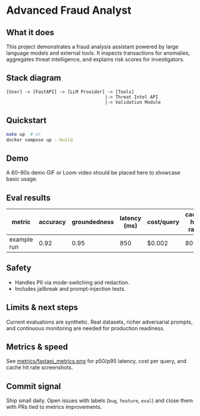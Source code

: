 # Advanced Fraud Analyst

## What it does
This project demonstrates a fraud analysis assistant powered by large language models and external tools. It inspects transactions for anomalies, aggregates threat intelligence, and explains risk scores for investigators.

## Stack diagram
```
[User] -> [FastAPI] -> [LLM Provider] -> [Tools]
                                     |-> Threat Intel API
                                     |-> Validation Module
```

## Quickstart
```bash
make up  # or
docker compose up --build
```

## Demo
A 60–90s demo GIF or Loom video should be placed here to showcase basic usage.

## Eval results
| metric      | accuracy | groundedness | latency (ms) | cost/query | cache hit rate |
| ----------- | -------- | ------------ | ------------ | ---------- | -------------- |
| example run | 0.92     | 0.95         | 850          | $0.002    | 80%            |

## Safety
* Handles PII via mode-switching and redaction.
* Includes jailbreak and prompt-injection tests.

## Limits & next steps
Current evaluations are synthetic. Real datasets, richer adversarial prompts, and continuous monitoring are needed for production readiness.

## Metrics & speed
See [metrics/fastapi_metrics.png](metrics/fastapi_metrics.png) for p50/p95 latency, cost per query, and cache hit rate screenshots.

## Commit signal
Ship small daily. Open issues with labels (`bug`, `feature`, `eval`) and close them with PRs tied to metrics improvements.

